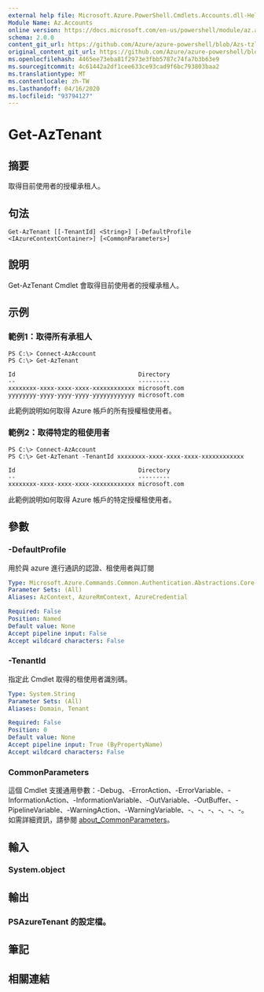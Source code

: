 ```yaml
---
external help file: Microsoft.Azure.PowerShell.Cmdlets.Accounts.dll-Help.xml
Module Name: Az.Accounts
online version: https://docs.microsoft.com/en-us/powershell/module/az.accounts/get-aztenant
schema: 2.0.0
content_git_url: https://github.com/Azure/azure-powershell/blob/Azs-tzl/src/Accounts/Accounts/help/Get-AzTenant.md
original_content_git_url: https://github.com/Azure/azure-powershell/blob/Azs-tzl/src/Accounts/Accounts/help/Get-AzTenant.md
ms.openlocfilehash: 4465ee73eba81f2973e3fbb5787c74fa7b3b63e9
ms.sourcegitcommit: 4c61442a2df1cee633ce93cad9f6bc793803baa2
ms.translationtype: MT
ms.contentlocale: zh-TW
ms.lasthandoff: 04/16/2020
ms.locfileid: "93794127"
---
```

# Get-AzTenant

## 摘要
取得目前使用者的授權承租人。

## 句法

```
Get-AzTenant [[-TenantId] <String>] [-DefaultProfile <IAzureContextContainer>] [<CommonParameters>]
```

## 說明
Get-AzTenant Cmdlet 會取得目前使用者的授權承租人。

## 示例

### 範例1：取得所有承租人
```
PS C:\> Connect-AzAccount
PS C:\> Get-AzTenant

Id                                   Directory
--                                   ---------
xxxxxxxx-xxxx-xxxx-xxxx-xxxxxxxxxxxx microsoft.com
yyyyyyyy-yyyy-yyyy-yyyy-yyyyyyyyyyyy microsoft.com
```

此範例說明如何取得 Azure 帳戶的所有授權租使用者。

### 範例2：取得特定的租使用者
```
PS C:\> Connect-AzAccount
PS C:\> Get-AzTenant -TenantId xxxxxxxx-xxxx-xxxx-xxxx-xxxxxxxxxxxx

Id                                   Directory
--                                   ---------
xxxxxxxx-xxxx-xxxx-xxxx-xxxxxxxxxxxx microsoft.com
```

此範例說明如何取得 Azure 帳戶的特定授權租使用者。

## 參數

### -DefaultProfile
用於與 azure 進行通訊的認證、租使用者與訂閱

```yaml
Type: Microsoft.Azure.Commands.Common.Authentication.Abstractions.Core.IAzureContextContainer
Parameter Sets: (All)
Aliases: AzContext, AzureRmContext, AzureCredential

Required: False
Position: Named
Default value: None
Accept pipeline input: False
Accept wildcard characters: False
```

### -TenantId
指定此 Cmdlet 取得的租使用者識別碼。

```yaml
Type: System.String
Parameter Sets: (All)
Aliases: Domain, Tenant

Required: False
Position: 0
Default value: None
Accept pipeline input: True (ByPropertyName)
Accept wildcard characters: False
```

### CommonParameters
這個 Cmdlet 支援通用參數：-Debug、-ErrorAction、-ErrorVariable、-InformationAction、-InformationVariable、-OutVariable、-OutBuffer、-PipelineVariable、-WarningAction、-WarningVariable、-、-、-、-、-、-。 如需詳細資訊，請參閱 [about_CommonParameters](http://go.microsoft.com/fwlink/?LinkID=113216)。

## 輸入

### System.object

## 輸出

### PSAzureTenant 的設定檔。

## 筆記

## 相關連結
